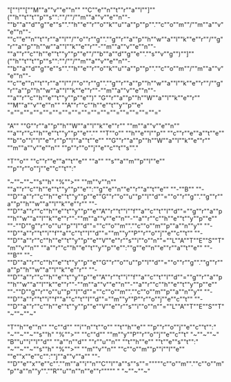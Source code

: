 "[""!""[""M""a""v""e""n"" ""C""e""n""t""r""a""l""]""(""h""t""t""p""s"":""/""/""m""a""v""e""n""-""b""a""d""g""e""s"".""h""e""r""o""k""u""a""p""p"".""c""o""m""/""m""a""v""e""n""-""c""e""n""t""r""a""l""/""o""r""g"".""g""r""a""p""h""w""a""l""k""e""r""/""g""r""a""p""h""w""a""l""k""e""r""-""m""a""v""e""n""-""a""r""c""h""e""t""y""p""e""/""b""a""d""g""e"".""s""v""g"")""]""(""h""t""t""p""s"":""/""/""m""a""v""e""n""-""b""a""d""g""e""s"".""h""e""r""o""k""u""a""p""p"".""c""o""m""/""m""a""v""e""n""-""c""e""n""t""r""a""l""/""o""r""g"".""g""r""a""p""h""w""a""l""k""e""r""/""g""r""a""p""h""w""a""l""k""e""r""-""m""a""v""e""n""-""a""r""c""h""e""t""y""p""e"")"
"G""r""a""p""h""W""a""l""k""e""r"" ""M""a""v""e""n"" ""A""r""c""h""e""t""y""p""e"
"=""=""=""=""=""=""=""=""=""=""=""=""=""=""=""="

"A"" ""G""r""a""p""h""W""a""l""k""e""r"" ""m""a""v""e""n"" ""a""r""c""h""e""t""y""p""e""."" ""T""o"" ""h""e""l""p"" ""c""r""e""a""t""e"" ""b""o""i""l""e""r""p""l""a""t""e"" ""G""r""a""p""h""W""a""l""k""e""r"" ""m""a""v""e""n"" ""p""r""o""j""e""c""t""s""."

"T""o"" ""c""r""e""a""t""e"" ""a"" ""s""a""m""p""l""e"" ""p""r""o""j""e""c""t"":"

"~""~""~""s""h"
"%"">"" ""m""v""n"" ""a""r""c""h""e""t""y""p""e"":""g""e""n""e""r""a""t""e"" ""-""B"" ""-""D""a""r""c""h""e""t""y""p""e""G""r""o""u""p""I""d""=""o""r""g"".""g""r""a""p""h""w""a""l""k""e""r"" ""-""D""a""r""c""h""e""t""y""p""e""A""r""t""i""f""a""c""t""I""d""=""g""r""a""p""h""w""a""l""k""e""r""-""m""a""v""e""n""-""a""r""c""h""e""t""y""p""e"" ""-""D""g""r""o""u""p""I""d""=""c""o""m"".""c""o""m""p""a""n""y"" ""-""D""a""r""t""i""f""a""c""t""I""d""=""m""y""P""r""o""j""e""c""t"" ""-""D""a""r""c""h""e""t""y""p""e""V""e""r""s""i""o""n""=""L""A""T""E""S""T""m""v""n"" ""a""r""c""h""e""t""y""p""e"":""g""e""n""e""r""a""t""e"" ""-""B"" ""-""D""a""r""c""h""e""t""y""p""e""G""r""o""u""p""I""d""=""o""r""g"".""g""r""a""p""h""w""a""l""k""e""r"" ""-""D""a""r""c""h""e""t""y""p""e""A""r""t""i""f""a""c""t""I""d""=""g""r""a""p""h""w""a""l""k""e""r""-""m""a""v""e""n""-""a""r""c""h""e""t""y""p""e"" ""-""D""g""r""o""u""p""I""d""=""c""o""m"".""c""o""m""p""a""n""y"" ""-""D""a""r""t""i""f""a""c""t""I""d""=""m""y""P""r""o""j""e""c""t"" ""-""D""a""r""c""h""e""t""y""p""e""V""e""r""s""i""o""n""=""L""A""T""E""S""T"
"~""~""~"

"T""h""e""n"" ""c""d"" ""i""n""t""o"" ""t""h""e"" ""p""r""o""j""e""c""t"":"
"~""~""~""s""h"
"%"">"" ""c""d"" ""m""y""P""r""o""j""e""c""t"
"~""~""~"
"B""u""i""l""d"" ""a""n""d"" ""r""u""n"" ""t""h""e"" ""t""e""s""t"":"
"~""~""~""s""h"
"%"">"" ""m""v""n"" ""c""o""m""p""i""l""e"" ""e""x""e""c"":""j""a""v""a"" ""-""D""e""x""e""c"".""m""a""i""n""C""l""a""s""s""="""""c""o""m"".""c""o""m""p""a""n""y"".""R""u""n""n""e""r""""" "
"~""~""~"

